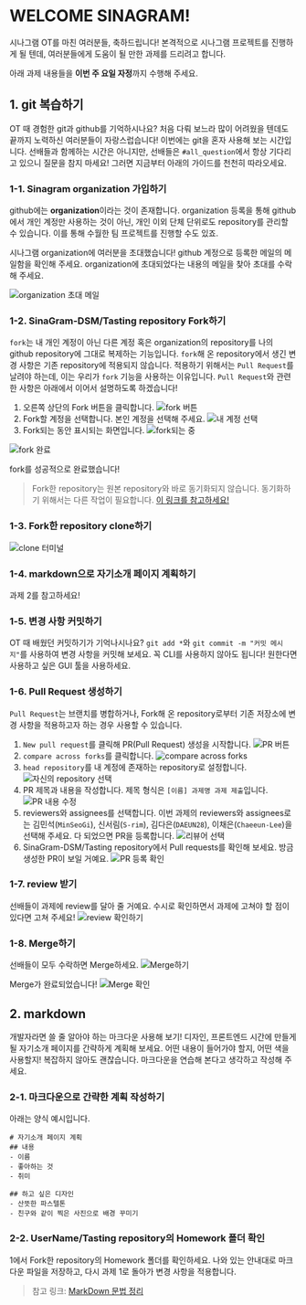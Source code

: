 # WELCOME SINAGRAM!

시나그램 OT를 마친 여러분들, 축하드립니다! 본격적으로 시나그램 프로젝트를 진행하게 될 텐데, 여러분들에게 도움이 될 만한 과제를 드리려고 합니다.

아래 과제 내용들을 **이번 주 요일 자정**까지 수행해 주세요.

## 1. git 복습하기

OT 때 경험한 git과 github를 기억하시나요? 처음 다뤄 보느라 많이 어려웠을 텐데도 끝까지 노력하신 여러분들이 자랑스럽습니다! 이번에는 git을 혼자 사용해 보는 시간입니다. 선배들과 함께하는 시간은 아니지만, 선배들은 `#all_question`에서 항상 기다리고 있으니 질문을 참지 마세요! 그러면 지금부터 아래의 가이드를 천천히 따라오세요.

### 1-1. Sinagram organization 가입하기

github에는 **organization**이라는 것이 존재합니다. organization 등록을 통해 github에서 개인 계정만 사용하는 것이 아닌, 개인 이외 단체 단위로도 repository를 관리할 수 있습니다. 이를 통해 수월한 팀 프로젝트를 진행할 수도 있죠.

시나그램 organization에 여러분을 초대했습니다! github 계정으로 등록한 메일의 메일함을 확인해 주세요. organization에 초대되었다는 내용의 메일을 찾아 초대를 수락해 주세요.

![organization 초대 메일](./../assets/OT-01.png)

### 1-2. SinaGram-DSM/Tasting repository Fork하기

`fork`는 내 개인 계정이 아닌 다른 계정 혹은 organization의 repository를 나의 github repository에 그대로 복제하는 기능입니다. `fork`해 온 repository에서 생긴 변경 사항은 기존 repository에 적용되지 않습니다. 적용하기 위해서는 `Pull Request`를 날려야 하는데, 이는 우리가 `fork` 기능을 사용하는 이유입니다. `Pull Request`와 관련한 사항은 아래에서 이어서 설명하도록 하겠습니다!

1. 오른쪽 상단의 Fork 버튼을 클릭합니다.
   ![fork 버튼](./../assets/OT-02.png)
2. Fork할 계정을 선택합니다. 본인 계정을 선택해 주세요.
   ![내 계정 선택](./../assets/OT-03.png)
3. Fork되는 동안 표시되는 화면입니다.
   ![fork되는 중](./../assets/OT-04.png)

![fork 완료](./../assets/OT-05.png)

fork를 성공적으로 완료했습니다!

> Fork한 repository는 원본 repository와 바로 동기화되지 않습니다. 동기화하기 위해서는 다른 작업이 필요합니다. [이 링크를 참고하세요!](https://json.postype.com/post/210431)

### 1-3. Fork한 repository clone하기

![clone 터미널](./../assets/OT-06.png)

### 1-4. markdown으로 자기소개 페이지 계획하기

과제 2를 참고하세요!

### 1-5. 변경 사항 커밋하기

OT 때 배웠던 커밋하기가 기억나시나요? `git add *`와 `git commit -m "커밋 메시지"`를 사용하여 변경 사항을 커밋해 보세요. 꼭 CLI를 사용하지 않아도 됩니다! 원한다면 사용하고 싶은 GUI 툴을 사용하세요.

### 1-6. Pull Request 생성하기

`Pull Request`는 브랜치를 병합하거나, Fork해 온 repository로부터 기존 저장소에 변경 사항을 적용하고자 하는 경우 사용할 수 있습니다.

1. `New pull request`를 클릭해 PR(Pull Request) 생성을 시작합니다.
   ![PR 버튼](./../assets/OT-07.png)
2. `compare across forks`를 클릭합니다.
   ![compare across forks](./../assets/OT-08.png)
3. `head repository`를 내 계정에 존재하는 repository로 설정합니다.
   ![자신의 repository 선택](./../assets/OT-09.png)
4. PR 제목과 내용을 작성합니다. 제목 형식은 `[이름] 과제명 과제 제출`입니다.
   ![PR 내용 수정](./../assets/OT-10.png)
5. reviewers와 assignees를 선택합니다. 이번 과제의 reviewers와 assignees로는 김민석(`MinSeoGi`), 신서림(`S-rim`), 김다은(`DAEUN28`), 이채은(`Chaeeun-Lee`)을 선택해 주세요. 다 되었으면 PR을 등록합니다.
   ![리뷰어 선택](./../assets/OT-11.png)
6. SinaGram-DSM/Tasting repository에서 Pull requests를 확인해 보세요. 방금 생성한 PR이 보일 거예요.
   ![PR 등록 확인](./../assets/OT-12.png)

### 1-7. review 받기

선배들이 과제에 review를 달아 줄 거예요. 수시로 확인하면서 과제에 고쳐야 할 점이 있다면 고쳐 주세요!
![review 확인하기](./../assets/OT-13.png)

### 1-8. Merge하기

선배들이 모두 수락하면 Merge하세요.
![Merge하기](./../assets/OT-14.png)

Merge가 완료되었습니다!
![Merge 확인](./../assets/OT-15.png)

## 2. markdown

개발자라면 쓸 줄 알아야 하는 마크다운 사용해 보기! 디자인, 프론트엔드 시간에 만들게 될 자기소개 페이지를 간략하게 계획해 보세요. 어떤 내용이 들어가야 할지, 어떤 색을 사용할지! 복잡하지 않아도 괜찮습니다. 마크다운을 연습해 본다고 생각하고 작성해 주세요.

### 2-1. 마크다운으로 간략한 계획 작성하기

아래는 양식 예시입니다.

```
# 자기소개 페이지 계획
## 내용
- 이름
- 좋아하는 것
- 취미

## 하고 싶은 디자인
- 산뜻한 파스텔톤
- 친구와 같이 찍은 사진으로 배경 꾸미기
```

### 2-2. UserName/Tasting repository의 Homework 폴더 확인

1에서 Fork한 repository의 Homework 폴더를 확인하세요. 나와 있는 안내대로 마크다운 파일을 저장하고, 다시 과제 1로 돌아가 변경 사항을 적용합니다.

> 참고 링크: [MarkDown 문법 정리](https://heropy.blog/2017/09/30/markdown/)
